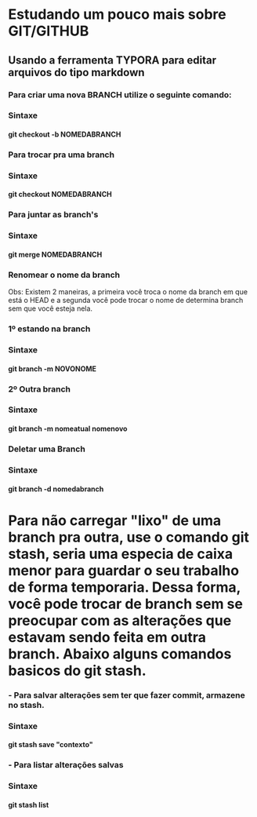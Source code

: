 # Estudando um pouco mais sobre GIT/GITHUB #

## Usando a ferramenta TYPORA para editar arquivos do tipo markdown ##

### Para criar uma nova BRANCH utilize o seguinte comando:

### Sintaxe

#### git checkout  -b NOMEDABRANCH

### Para trocar pra uma branch

### Sintaxe

#### git checkout NOMEDABRANCH

### Para juntar as branch's

### Sintaxe

#### git merge NOMEDABRANCH

### Renomear o nome da branch ###

Obs: Existem 2 maneiras, a primeira você troca o nome da branch em que está o HEAD e a segunda você pode trocar o nome de determina branch sem que você esteja nela.

### 1º estando na branch

### Sintaxe

#### git branch -m NOVONOME

### 2º Outra branch

### Sintaxe

#### git branch -m nomeatual nomenovo



### Deletar uma Branch

### Sintaxe

#### git branch -d nomedabranch



# Para não carregar "lixo" de uma branch pra outra, use o comando git stash, seria uma especia de caixa menor para guardar o seu trabalho de forma temporaria. Dessa forma, você pode trocar de branch sem se preocupar com as alterações que estavam sendo feita em outra branch. Abaixo alguns comandos basicos do git stash.



### - Para salvar alterações sem ter que fazer commit, armazene no stash.

### Sintaxe

#### git stash save "contexto"

### - Para listar alterações salvas 

### Sintaxe

#### git stash list





